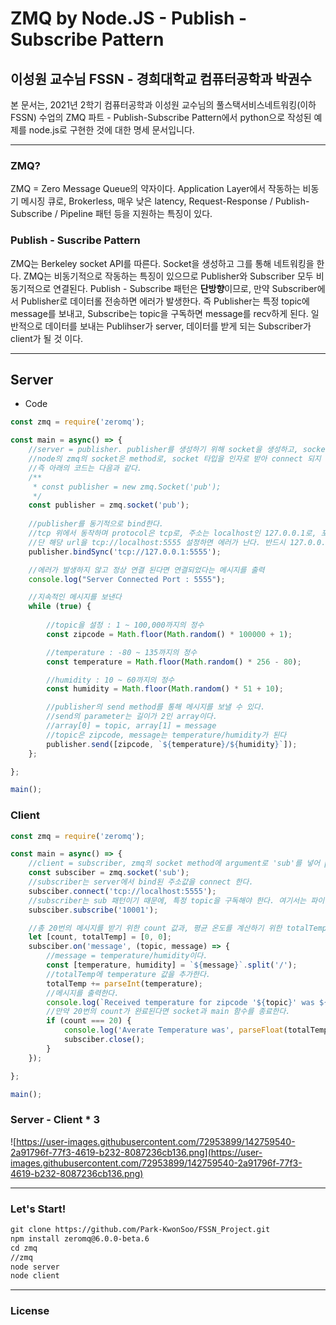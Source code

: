 # ZMQ by Node.JS - Publish - Subscribe Pattern

## 이성원 교수님 FSSN - 경희대학교 컴퓨터공학과 박권수

본 문서는, 2021년 2학기 컴퓨터공학과 이성원 교수님의 풀스택서비스네트워킹(이하 FSSN) 수업의 ZMQ 파트 - Publish-Subscribe Pattern에서 python으로 작성된 예제를 node.js로 구현한 것에 대한 명세 문서입니다.

---

### ZMQ?

ZMQ =  Zero Message Queue의 약자이다. Application Layer에서 작동하는 비동기 메시징 큐로, Brokerless, 매우 낮은 latency, Request-Response / Publish-Subscribe / Pipeline 패턴 등을 지원하는 특징이 있다.

### Publish - Suscribe Pattern

ZMQ는 Berkeley socket API를 따른다. Socket을 생성하고 그를 통해 네트워킹을 한다. ZMQ는 비동기적으로 작동하는 특징이 있으므로 Publisher와 Subscriber 모두 비동기적으로 연결된다. Publish - Subscribe 패턴은 **단방향**이므로, 만약 Subscriber에서 Publisher로 데이터롤 전송하면 에러가 발생한다. 즉 Publisher는 특정 topic에 message를 보내고, Subscribe는 topic을 구독하면 message를 recv하게 된다. 일반적으로 데이터를 보내는 Publihser가 server, 데이터를 받게 되는 Subscriber가 client가 될 것 이다.

---

## Server

- Code

```jsx
const zmq = require('zeromq');

const main = async() => {
    //server = publisher. publisher를 생성하기 위해 socket을 생성하고, socket 타입은 'pub'로 설정한다.
    //node의 zmq의 socket은 method로, socket 타입을 인자로 받아 connect 되지 않은 새로운 socket을 생성하여 반환한다.
    //즉 아래의 코드는 다음과 같다.
    /**
     * const publisher = new zmq.Socket('pub');
     */
    const publisher = zmq.socket('pub');
    
    //publisher를 동기적으로 bind한다.
    //tcp 위에서 동작하며 protocol은 tcp로, 주소는 localhost인 127.0.0.1로, 포트는 5555로 설정한다.
    //단 해당 url을 tcp://localhost:5555 설정하면 에러가 난다. 반드시 127.0.0.1로 설정해야한다.
    publisher.bindSync('tcp://127.0.0.1:5555');

    //에러가 발생하지 않고 정상 연결 된다면 연결되었다는 메시지를 출력
    console.log("Server Connected Port : 5555");

    //지속적인 메시지를 보낸다
    while (true) {
        
        //topic을 설정 : 1 ~ 100,000까지의 정수
        const zipcode = Math.floor(Math.random() * 100000 + 1);

        //temperature : -80 ~ 135까지의 정수
        const temperature = Math.floor(Math.random() * 256 - 80);

        //humidity : 10 ~ 60까지의 정수
        const humidity = Math.floor(Math.random() * 51 + 10);

        //publisher의 send method를 통해 메시지를 보낼 수 있다.
        //send의 parameter는 길이가 2인 array이다.
        //array[0] = topic, array[1] = message
        //topic은 zipcode, message는 temperature/humidity가 된다
        publisher.send([zipcode, `${temperature}/${humidity}`]);
    };

};

main();
```

### Client

```jsx
const zmq = require('zeromq');

const main = async() => {
    //client = subscriber, zmq의 socket method에 argument로 'sub'를 넣어 pub - sub 패턴의 subscriber를 생성
    const subsciber = zmq.socket('sub');
    //subscriber는 server에서 bind된 주소값을 connect 한다.
    subsciber.connect('tcp://localhost:5555');
    //subscriber는 sub 패턴이기 때문에, 특정 topic을 구독해야 한다. 여기서는 파이썬 예제처럼 10001이라는 토픽을 구독한다.
    subsciber.subscribe('10001');

    //총 20번의 메시지를 받기 위한 count 값과, 평균 온도를 계산하기 위한 totalTemp값을 둔다.
    let [count, totalTemp] = [0, 0];
    subsciber.on('message', (topic, message) => {
        //message = temperature/humidity이다.
        const [temperature, humidity] = `${message}`.split('/');
        //totalTemp에 temperature 값을 추가한다.
        totalTemp += parseInt(temperature);
        //메시지를 출력한다.
        console.log(`Received temperature for zipcode '${topic}' was ${temperature}F`, ++count);
        //만약 20번의 count가 완료된다면 socket과 main 함수를 종료한다.
        if (count === 20) {
            console.log('Averate Temperature was', parseFloat(totalTemp / count), 'F');
            subsciber.close();
        }
    });

};

main();
```

### Server - Client * 3

![https://user-images.githubusercontent.com/72953899/142759540-2a91796f-77f3-4619-b232-8087236cb136.png](https://user-images.githubusercontent.com/72953899/142759540-2a91796f-77f3-4619-b232-8087236cb136.png)

---

### Let's Start!

```html
git clone https://github.com/Park-KwonSoo/FSSN_Project.git
npm install zeromq@6.0.0-beta.6
cd zmq
//zmq
node server
node client
```

---

### License